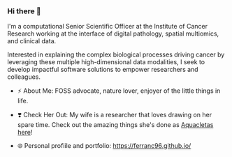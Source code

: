 ### Hi there 👋

I'm a computational Senior Scientific Officer at the Institute of Cancer Research 
working at the interface of digital pathology, spatial multiomics, and clinical data.

Interested in explaining the complex biological processes driving cancer 
by leveraging these multiple high-dimensional data modalities, I seek to develop
impactful software solutions to empower researchers and colleagues.

- ⚡  About Me: FOSS advocate, nature lover, enjoyer of the little things in life.

- ❣️  Check Her Out: My wife is a researcher that loves drawing on her spare time.
Check out the amazing things she's done as [Aquacletas here](https://aquacletas.github.io/)!

- 🌐  Personal profiile and portfolio: https://ferranc96.github.io/

<!--
**FerranC96/FerranC96** is a ✨ _special_ ✨ repository because its `README.md` (this file) appears on your GitHub profile.

Here are some ideas to get you started:

- 🔭 I’m currently working on ...
- 🌱 I’m currently learning ...
- 👯 I’m looking to collaborate on ...
- 🤔 I’m looking for help with ...
- 💬 Ask me about ...
- 📫 How to reach me: ...
- 😄 Pronouns: ...
- ⚡ Fun fact: ...
-->
